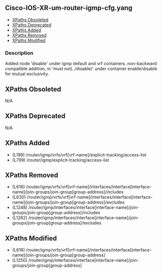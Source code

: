 ## Cisco-IOS-XR-um-router-igmp-cfg.yang

- [XPaths Obsoleted](#xpaths-obsoleted)
- [XPaths Deprecated](#xpaths-deprecated)
- [XPaths Added](#xpaths-added)
- [XPaths Removed](#xpaths-removed)
- [XPaths Modified](#xpaths-modified)

### Description

Added node 'disable' under igmp default and vrf containers. non-backward compatible addition, in 'must not(../disable)' under container enable/disable for mutual exclusivity.

## XPaths Obsoleted

N/A

## XPaths Deprecated

N/A

## XPaths Added

- (L199)	/router/igmp/vrfs/vrf[vrf-name]/explicit-tracking/access-list
- (L799)	/router/igmp/explicit-tracking/access-list

## XPaths Removed

- (L616)	/router/igmp/vrfs/vrf[vrf-name]/interfaces/interface[interface-name]/join-groups/join-group[group-address]/includes
- (L630)	/router/igmp/vrfs/vrf[vrf-name]/interfaces/interface[interface-name]/join-groups/join-group[group-address]/excludes
- (L1248)	/router/igmp/interfaces/interface[interface-name]/join-groups/join-group[group-address]/includes
- (L1262)	/router/igmp/interfaces/interface[interface-name]/join-groups/join-group[group-address]/excludes

## XPaths Modified

- (L616)	/router/igmp/vrfs/vrf[vrf-name]/interfaces/interface[interface-name]/join-groups/join-group[group-address]
- (L1250)	/router/igmp/interfaces/interface[interface-name]/join-groups/join-group[group-address]

